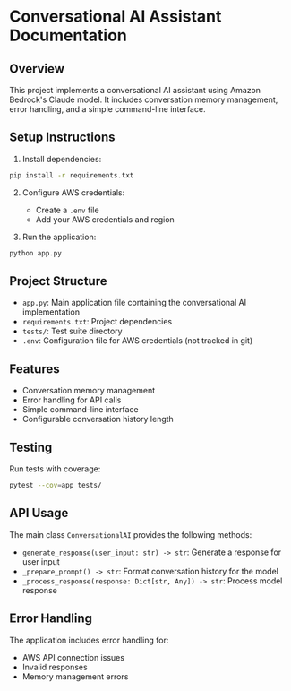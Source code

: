 # Conversational AI Assistant Documentation

## Overview
This project implements a conversational AI assistant using Amazon Bedrock's Claude model. It includes conversation memory management, error handling, and a simple command-line interface.

## Setup Instructions

1. Install dependencies:
```bash
pip install -r requirements.txt
```

2. Configure AWS credentials:
   - Create a `.env` file
   - Add your AWS credentials and region

3. Run the application:
```bash
python app.py
```

## Project Structure
- `app.py`: Main application file containing the conversational AI implementation
- `requirements.txt`: Project dependencies
- `tests/`: Test suite directory
- `.env`: Configuration file for AWS credentials (not tracked in git)

## Features
- Conversation memory management
- Error handling for API calls
- Simple command-line interface
- Configurable conversation history length

## Testing
Run tests with coverage:
```bash
pytest --cov=app tests/
```

## API Usage
The main class `ConversationalAI` provides the following methods:
- `generate_response(user_input: str) -> str`: Generate a response for user input
- `_prepare_prompt() -> str`: Format conversation history for the model
- `_process_response(response: Dict[str, Any]) -> str`: Process model response

## Error Handling
The application includes error handling for:
- AWS API connection issues
- Invalid responses
- Memory management errors